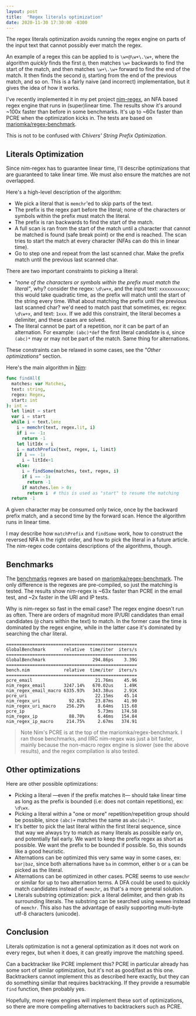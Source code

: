 ```yaml
---
layout: post
title:  "Regex literals optimization"
date: 2020-11-30 17:30:00 -0300
---
```


The regex literals optimization avoids running the regex engine on parts of the input text that cannot possibly ever match the regex.

An example of a regex this can be applied to is `\w+@\w+\.\w+`, where the algorithm *quickly* finds the first `@`, then matches `\w+` backwards to find the start of the match, and then matches `\w+\.\w+` forward to find the end of the match. It then finds the second `@`, starting from the end of the previous match, and so on. This is a fairly naive (and incorrect) implementation, but it gives the idea of how it works.

I've recently implemented it in my pet project [nim-regex](https://github.com/nitely/nim-regex/pull/68), an NFA based regex engine that runs in (super)linear time. The results show it's around ~100x faster than before in some benchmarks. It's up to ~60x faster than PCRE when the optimization kicks in. The tests are based on [mariomka/regex-benchmark](https://github.com/mariomka/regex-benchmark).

This is not to be confused with *Chivers' String Prefix Optimization*.

## Literals Optimization

Since nim-regex has to guarantee linear time, I'll describe optimizations that are guaranteed to take linear time. We must also ensure the matches are not overlapped.

Here's a high-level description of the algorithm:

  * We pick a literal that is `memchr`'ed to skip parts of the text.
  * The prefix is the regex part before the literal; none of the
    characters or symbols within the prefix must match the literal.
  * The prefix is ran backwards to find the start of the match.
  * A full scan is ran from the start of the match
    until a character that cannot be matched is found (safe break point)
    or the end is reached. The scan tries to start the match at every character (NFAs can do this in linear time).
  * Go to step one and repeat from the last scanned char. Make the prefix
    match until the previous last scanned char.

There are two important constraints to picking a literal:

  * *"none of the characters or symbols within the prefix must match the literal"*, why? consider the regex: `\d\w+x`, and the input text: `xxxxxxxxxxx`; this would take quadratic time, as the prefix will match until the start of the string every time. What about matching the prefix until the previous last scanned char? we'd need to match past that sometimes, ex: regex: `\d\w+x`, and text: `1xxx`. If we add this constraint, the literal becomes a delimiter, and these cases are solved.
  * The literal cannot be part of a repetition, nor it can be part of an alternation. For example: `(abc)*def` the first literal candidate is `d`, since `(abc)*` may or may not be part of the match. Same thing for alternations.

These constraints can be relaxed in some cases, see the *"Other optimizations"* section.

Here's the main algorithm in [Nim](https://nim-lang.org/):

```nim
func findAll(
  matches: var Matches,
  text: string,
  regex: Regex,
  start: int
): int =
  let limit = start
  var i = start
  while i < text.len:
    i = memchr(text, regex.lit, i)
    if i == -1:
      return -1
    let litIdx = i
    i = matchPrefix(text, regex, i, limit)
    if i == -1:
      i = litIdx+1
    else:
      i = findSome(matches, text, regex, i)
      if i == -1:
        return -1
      if matches.len > 0:
        return i  # this is used as "start" to resume the matching
  return -1
```

A given character may be consumed only twice, once by the backward prefix match, and a second time by the forward scan. Hence the algorithm runs in linear time.

I may describe how `matchPrefix` and `findSome` work, how to construct the reversed NFA in the right order, and how to pick the literal in a future article. The nim-regex code contains descriptions of the algorithms, though.

## Benchmarks

The [benchmarks](https://github.com/nitely/nim-regex/tree/master/bench) regexes are based on [mariomka/regex-benchmark](https://github.com/mariomka/regex-benchmark). The only difference is the regexes are pre-compiled, so just the matching is tested. The results show nim-regex is ~63x faster than PCRE in the email test, and ~2x faster in the URI and IP tests.

Why is nim-regex so fast in the email case? The regex engine doesn't run as often. There are orders of magnitud more IP/URI candidates than email candidates (`@` chars within the text) to match. In the former case the time is dominated by the regex engine, while in the latter case it's dominated by searching the char literal.

```
==================================================
GlobalBenchmark       relative  time/iter  iters/s
==================================================
GlobalBenchmark                  294.86ps    3.39G
==================================================
bench.nim             relative  time/iter  iters/s
==================================================
pcre_email                        21.76ms    45.96
nim_regex_email       3247.14%   670.02us    1.49K
nim_regex_email_macro 6335.93%   343.38us    2.91K
pcre_uri                          22.15ms    45.14
nim_regex_uri           92.82%    23.87ms    41.90
nim_regex_uri_macro    256.29%     8.64ms   115.68
pcre_ip                            5.73ms   174.58
nim_regex_ip            88.70%     6.46ms   154.84
nim_regex_ip_macro     214.75%     2.67ms   374.91
```

> Note Nim's PCRE is at the top of the mariomka/regex-benchmark. I ran those benchmarks, and IIRC nim-regex was just a bit faster, mainly because the non-macro regex engine is slower (see the above results), and the regex compilation is also tested.

## Other optimizations

Here are other possible optimizations:

  * Picking a literal —even if the prefix matches it— should take linear time as long as the prefix is bounded (i.e: does not contain repetitions), ex: `\d\wx`.
  * Picking a literal within a "one or more" repetition/repetition group should be possible, since `(abc)+` matches the same as `abc(abc)*`.
  * It's better to pick the last literal within the first literal sequence, since that way we always try to match as many literals as possible early on, and potentially fail early. We want to keep the prefix regex as short as possible. We want the prefix to be bounded if possible. So, this sounds like a good heuristic.
  * Alternations can be optimized this very same way in some cases, ex: `bar|baz`, since both alternations have `ba` in common, either `b` or `a` can be picked as the literal.
  * Alternations can be optimized in other cases. PCRE seems to use `memchr` or similar for up to two alternation terms. A DFA could be used to quickly match candidates instead of `memchr`, as that's a more general solution.
  * Literals substring optimization: pick a literal delimiter, and then grab its surrounding literals. The substring can be searched using `memmem` instead of `memchr`. This also has the advantage of easily supporting multi-byte utf-8 characters (unicode).

## Conclusion

Literals optimization is not a general optimization as it does not work on every regex, but when it does, it can greatly improve the matching speed.

Can a backtracker like PCRE implement this? PCRE in particular already has some sort of similar optimization, but it's not as good/fast as this one. Backtrackers cannot implement this as described here exactly, but they can do something similar that requires backtracking. If they provide a resumable `find` function, then probably yes.

Hopefully, more regex engines will implement these sort of optimizations, so there are more compelling alternatives to backtrackers such as PCRE.
